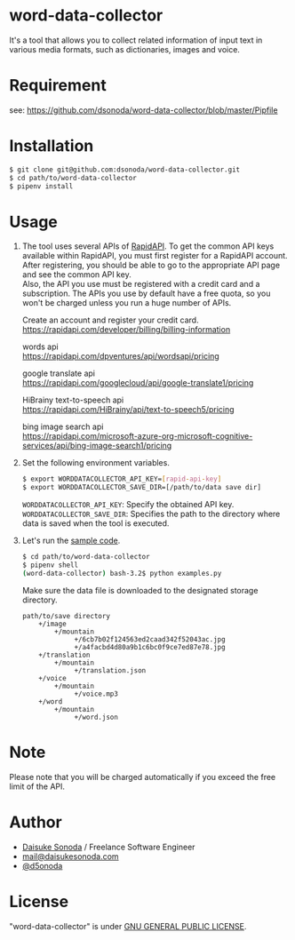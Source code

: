 # word-data-collector
It's a tool that allows you to collect related information of input text in various media formats, such as dictionaries, images and voice.

# Requirement

see: https://github.com/dsonoda/word-data-collector/blob/master/Pipfile

# Installation

```bash
$ git clone git@github.com:dsonoda/word-data-collector.git
$ cd path/to/word-data-collector
$ pipenv install
```

# Usage
1. The tool uses several APIs of [RapidAPI](https://rapidapi.com/). To get the common API keys available within RapidAPI, you must first register for a RapidAPI account. After registering, you should be able to go to the appropriate API page and see the common API key.  
Also, the API you use must be registered with a credit card and a subscription. The APIs you use by default have a free quota, so you won't be charged unless you run a huge number of APIs.  

    Create an account and register your credit card.  
    https://rapidapi.com/developer/billing/billing-information  

    words api  
    https://rapidapi.com/dpventures/api/wordsapi/pricing  

    google translate api  
    https://rapidapi.com/googlecloud/api/google-translate1/pricing  

    HiBrainy text-to-speech api  
    https://rapidapi.com/HiBrainy/api/text-to-speech5/pricing  

    bing image search api  
    https://rapidapi.com/microsoft-azure-org-microsoft-cognitive-services/api/bing-image-search1/pricing  


2. Set the following environment variables.  

    ```bash
    $ export WORDDATACOLLECTOR_API_KEY=[rapid-api-key]
    $ export WORDDATACOLLECTOR_SAVE_DIR=[/path/to/data save dir]
    ```

    ```WORDDATACOLLECTOR_API_KEY```: Specify the obtained API key.  
    ```WORDDATACOLLECTOR_SAVE_DIR```: Specifies the path to the directory where data is saved when the tool is executed.   

3. Let's run the [sample code](https://github.com/dsonoda/word-data-collector/blob/master/word-data-collector/examples.py).  

    ```bash
    $ cd path/to/word-data-collector
    $ pipenv shell
    (word-data-collector) bash-3.2$ python examples.py
    ```

    Make sure the data file is downloaded to the designated storage directory.

    ```
    path/to/save directory
        +/image
            +/mountain
                 +/6cb7b02f124563ed2caad342f52043ac.jpg
                 +/a4facbd4d80a9b1c6bc0f9ce7ed87e78.jpg
        +/translation
            +/mountain
                 +/translation.json
        +/voice
            +/mountain
                 +/voice.mp3
        +/word
            +/mountain
                 +/word.json
    ```


# Note
Please note that you will be charged automatically if you exceed the free limit of the API.  
 
# Author
* [Daisuke Sonoda](https://daisukesonoda.com/) / Freelance Software Engineer  
* [mail@daisukesonoda.com](mail@daisukesonoda.com)  
* [@d5onoda](https://twitter.com/d5onoda)  
 
# License
"word-data-collector" is under [GNU GENERAL PUBLIC LICENSE](https://github.com/dsonoda/word-data-collector/blob/master/LICENSE).
